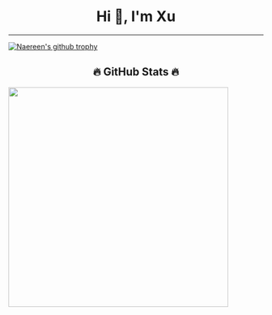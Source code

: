 <h1 align="center">Hi 👋, I'm Xu</h1>


<hr>

[![Naereen's github trophy](https://github-profile-trophy.vercel.app/?username=Naereen&row=1)](https://github.com/ryo-ma/github-profile-trophy)

<h2 align="center">🔥 GitHub Stats 🔥</h2>

<a href="#" title="ducyb294">
    <img align="center" width="434" src="https://github-readme-stats.vercel.app/api?username=ducyb294&show_icons=true&theme=react&border_color=61dafb&hide_border=true" />
  </a>
